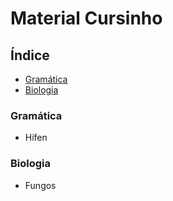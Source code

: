 # Material Cursinho

## Índice

* [Gramática](#gramática)
* [Biologia](#biologia)

### Gramática
* Hífen

### Biologia
* Fungos
